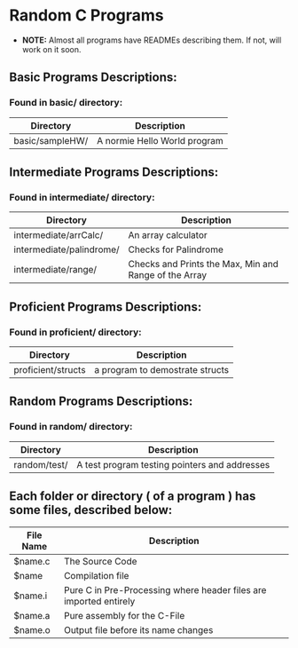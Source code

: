 # Random C Programs

- **NOTE:** Almost all programs have READMEs describing them. If not, will work on it soon.

## Basic Programs Descriptions:

### Found in basic/ directory:

| Directory | Description |
| --- | --- |
| basic/sampleHW/| A normie Hello World program |

## Intermediate Programs Descriptions:

### Found in intermediate/ directory:

| Directory | Description |
| --- | --- |
| intermediate/arrCalc/| An array calculator |
| intermediate/palindrome/| Checks for Palindrome |
| intermediate/range/| Checks and Prints the Max, Min and Range of the Array |

## Proficient Programs Descriptions:

### Found in proficient/ directory:

| Directory | Description |
| --- | --- |
| proficient/structs | a program to demostrate structs |

## Random Programs Descriptions:

### Found in random/ directory:

| Directory | Description |
| --- | --- |
| random/test/| A test program testing pointers and addresses |

## Each folder or directory ( of a program ) has some files, described below:

| File Name | Description |
| --- | --- |
| $name.c | The Source Code |
| $name | Compilation file |
| $name.i | Pure C in Pre-Processing where header files are imported entirely |
| $name.a | Pure assembly for the C-File |
| $name.o | Output file before its name changes |
